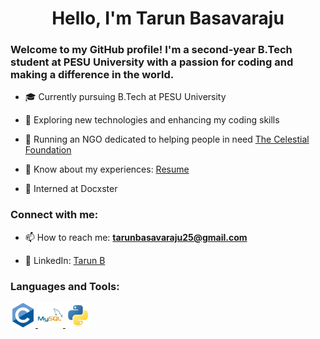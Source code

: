 <h1 align="center">Hello, I'm Tarun Basavaraju</h1>

<h3 align="left">Welcome to my GitHub profile! I'm a second-year B.Tech student at PESU University with a passion for coding and making a difference in the world.</h3>

- 🎓 Currently pursuing B.Tech at PESU University

- 🌱 Exploring new technologies and enhancing my coding skills

- 💖 Running an NGO dedicated to helping people in need [The Celestial Foundation](https://www.instagram.com/thecelestialfoundation?utm_source=ig_web_button_share_sheet&igsh=ZDNlZDc0MzIxNw==)

- 📄 Know about my experiences: [Resume](https://flowcv.com/resume/uob8dgs71doi)

- 💼 Interned at Docxster

<h3 align="left">Connect with me:</h3>
<p align="left">
  
  - 📫 How to reach me: **tarunbasavaraju25@gmail.com**

  - 💼 LinkedIn: [Tarun B](www.linkedin.com/in/tarun-basavaraju-504b51315)
</p>

<h3 align="left">Languages and Tools:</h3>
<p align="left"> <a href="https://www.cprogramming.com/" target="_blank" rel="noreferrer"> <img src="https://raw.githubusercontent.com/devicons/devicon/master/icons/c/c-original.svg" alt="c" width="40" height="40"/> </a> <a href="https://www.mysql.com/" target="_blank" rel="noreferrer"> <img src="https://raw.githubusercontent.com/devicons/devicon/master/icons/mysql/mysql-original-wordmark.svg" alt="mysql" width="40" height="40"/> </a> <a href="https://www.python.org" target="_blank" rel="noreferrer"> <img src="https://raw.githubusercontent.com/devicons/devicon/master/icons/python/python-original.svg" alt="python" width="40" height="40"/> </a> </p>
